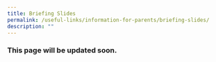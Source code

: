 ```yaml
---
title: Briefing Slides
permalink: /useful-links/information-for-parents/briefing-slides/
description: ""
---
```

### **This page will be updated soon.**

